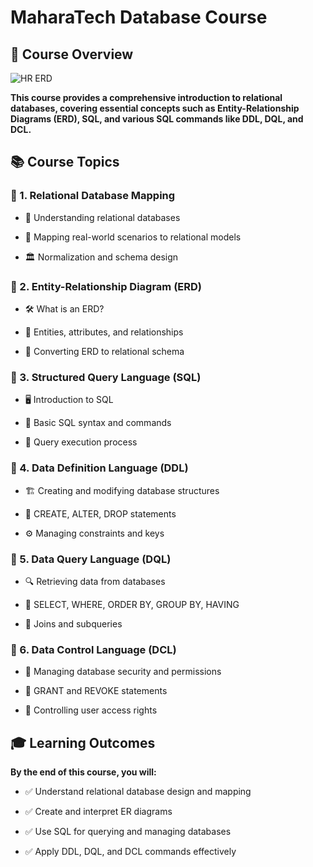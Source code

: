 # MaharaTech Database Course

## 📌 Course Overview

![HR ERD ](https://github.com/user-attachments/assets/61dd65b3-a5a0-46d9-aa43-8ade076e11e6)

**This course provides a comprehensive introduction to relational databases, covering essential concepts such as Entity-Relationship Diagrams (ERD), SQL, and various SQL commands like DDL, DQL, and DCL.**

## 📚 Course Topics

### 🔹 1. Relational Database Mapping

+ 📌 Understanding relational databases

+ 🔗 Mapping real-world scenarios to relational models

+ 🏛️ Normalization and schema design

### 🔹 2. Entity-Relationship Diagram (ERD)

+ 🛠️ What is an ERD?

+ 📌 Entities, attributes, and relationships

+ 🔄 Converting ERD to relational schema

### 🔹 3. Structured Query Language (SQL)

+ 🖥️ Introduction to SQL

+ 📂 Basic SQL syntax and commands

+ 🔄 Query execution process

### 🔹 4. Data Definition Language (DDL)

+ 🏗️ Creating and modifying database structures

+ 📌 CREATE, ALTER, DROP statements

+ ⚙️ Managing constraints and keys

### 🔹 5. Data Query Language (DQL)

+ 🔍 Retrieving data from databases

+ 📌 SELECT, WHERE, ORDER BY, GROUP BY, HAVING

+ 🔄 Joins and subqueries

### 🔹 6. Data Control Language (DCL)

+ 🔐 Managing database security and permissions

+ 📌 GRANT and REVOKE statements

+ 🔄 Controlling user access rights

## 🎓 Learning Outcomes

**By the end of this course, you will:**

+ ✅ Understand relational database design and mapping

+ ✅ Create and interpret ER diagrams

+ ✅ Use SQL for querying and managing databases

+ ✅ Apply DDL, DQL, and DCL commands effectively
